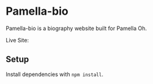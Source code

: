 # Pamella-bio

Pamella-bio is a biography website built for Pamella Oh.

Live Site:

## Setup

Install dependencies with `npm install`.
